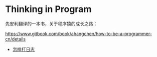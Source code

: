 # Thinking in Program

先安利翻译的一本书，关于程序猿的成长之路：

https://www.gitbook.com/book/ahangchen/how-to-be-a-programmer-cn/details

- [怎样打日志](log.md)